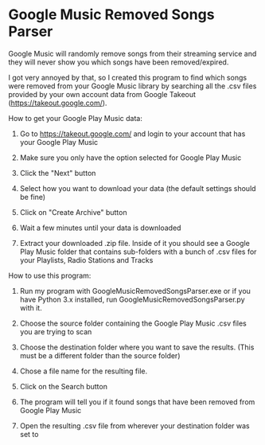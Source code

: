 # Google Music Removed Songs Parser
Google Music will randomly remove songs from their streaming service and they will never show you which songs have been removed/expired.

I got very annoyed by that, so I created this program to find which songs were removed from your Google Music library by searching all the .csv files provided by your own account data from Google Takeout (https://takeout.google.com/).


How to get your Google Play Music data:

1. Go to https://takeout.google.com/ and login to your account that has your Google Play Music

2. Make sure you only have the option selected for Google Play Music

3. Click the "Next" button

4. Select how you want to download your data (the default settings should be fine)

5. Click on "Create Archive" button

6. Wait a few minutes until your data is downloaded

7. Extract your downloaded .zip file.  Inside of it you should see a Google Play Music folder that contains sub-folders with a bunch of 
.csv files for your Playlists, Radio Stations and Tracks


How to use this program:

1. Run my program with GoogleMusicRemovedSongsParser.exe or if you have Python 3.x installed, run GoogleMusicRemovedSongsParser.py with it.

2. Choose the source folder containing the Google Play Music .csv files you are trying to scan

3. Choose the destination folder where you want to save the results. (This must be a different folder than the source folder)

4. Chose a file name for the resulting file.

5. Click on the Search button

6. The program will tell you if it found songs that have been removed from Google Play Music

7. Open the resulting .csv file from wherever your destination folder was set to
